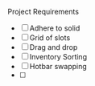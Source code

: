 Project Requirements
* [ ] Adhere to solid
* [ ] Grid of slots
* [ ] Drag and drop
* [ ] Inventory Sorting
* [ ] Hotbar swapping
* [ ] 